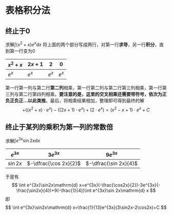 # 表格积分法
## 终止于$0$

求解$\displaystyle \int (x^2 + x) e^x \mathrm{d} x$
将上面的两个部分写成两行，对第一行**求导**，另一行**积分**，直到第一行变为$0$

| $x^2 + x$ | $2x +1$ | $2$   | $0$   |
| --------- | ------- | ----- | ----- |
| $e^x$     | $e^x$   | $e^x$ | $e^x$ |

第一行第一列与第二行**第二列**相乘，第一行第二列与第二行第三列相乘，第一行第三列与第二行第四列相乘。**要注意的是，这里的交叉相乘还需要带符号，依次为正负正负正…以此类推**。最后，将相乘结果相加，整理即可得到最终的解
$$
+\left ( \left ( x^{2}+x \right )\cdot e^{x} \right )-\left ( \left ( 2x+1 \right )\cdot e^{x} \right )+\left ( 2\cdot e^{x} \right )=\left ( x^{2}-x+1 \right )\cdot e^{x}+C
$$
## 终止于某列的乘积为第一列的常数倍
求解$\displaystyle \int e^{3x} \sin 2x \mathrm{d} x$

| $e^{3x}$  | $3e^{3x}$             | $9e^{3x}$             |
| --------- | --------------------- | --------------------- |
| $\sin 2x$ | $-\dfrac{\cos 2x}{2}$ | $-\dfrac{\sin 2x}{4}$ |
于是有
$$
\int e^{3x}\sin2x\mathrm{d} x=e^{3x}(-\frac{\cos2x}{2})-3e^{3x}(-\frac{\sin2x}{4})+9(-\frac{1}{4})\int e^{3x}\sin 2x\mathrm{d} x
$$
即
$$
\int e^{3x}\sin2x\mathrm{d} x=\frac{1}{13}e^{3x}(3\sin2x-2\cos2x)+C
$$


